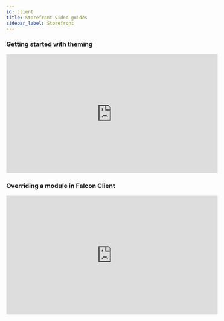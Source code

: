 ```yaml
---
id: client
title: Storefront video guides
sidebar_label: Storefront
---
```


### Getting started with theming
<iframe width="560" height="315" src="https://www.youtube.com/embed/W8WoLoF54kI?rel=0" frameborder="0" allow="accelerometer; autoplay; encrypted-media; gyroscope; picture-in-picture" allowFullScreen></iframe>

### Overriding a module in Falcon Client
<iframe width="560" height="315" src="https://www.youtube.com/embed/caaWQ1S-lOQ?rel=0" frameborder="0" allow="accelerometer; autoplay; encrypted-media; gyroscope; picture-in-picture" allowFullScreen></iframe>
